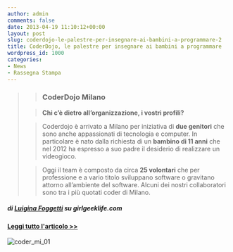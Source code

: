 ```yaml
---
author: admin
comments: false
date: 2013-04-19 11:10:12+00:00
layout: post
slug: coderdojo-le-palestre-per-insegnare-ai-bambini-a-programmare-2
title: CoderDojo, le palestre per insegnare ai bambini a programmare
wordpress_id: 1000
categories:
- News
- Rassegna Stampa
---
```


<blockquote>

> 
> ### CoderDojo Milano
> 
> 

> 
> **Chi c’è dietro all’organizzazione, i vostri profili?**
> 
> 

> 
> Coderdojo è arrivato a Milano per iniziativa di **due genitori** che sono anche appassionati di tecnologia e computer. In particolare è nato dalla richiesta di un **bambino di 11 anni** che nel 2012 ha espresso a suo padre il desiderio di realizzare un videogioco.
> 
> 

> 
> Oggi il team è composto da circa **25 volontari** che per professione e a vario titolo sviluppano software o gravitano attorno all’ambiente del software. Alcuni dei nostri collaboratori sono tra i più quotati coder di Milano.
> 
> 
</blockquote>




##### di [Luigina Foggetti](//www.luiginafoggetti.com/) su girlgeeklife.com




#### [Leggi tutto l'articolo >>](//www.girlgeeklife.com/2013/04/coderdojo-bambini-programmare/)




![coder_mi_01](//coderdojomilano.it/wp-content/uploads/2013/04/coder_mi_01.jpg)
